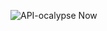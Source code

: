 ![API-ocalypse Now](https://github.com/ButchBytes-sec/ButchBytes-sec/assets/78964580/f89061da-b00d-4235-a118-ca370ac9854b)
